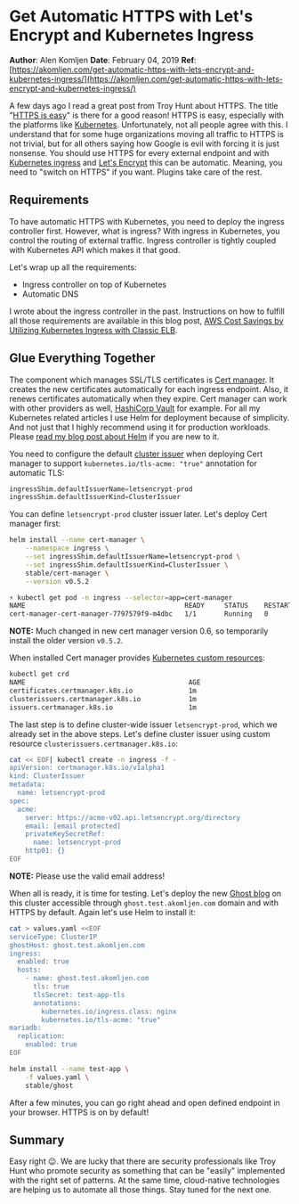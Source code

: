 # Get Automatic HTTPS with Let's Encrypt and Kubernetes Ingress

**Author**: Alen Komljen
**Date**: February 04, 2019
**Ref**: [https://akomljen.com/get-automatic-https-with-lets-encrypt-and-kubernetes-ingress/](https://akomljen.com/get-automatic-https-with-lets-encrypt-and-kubernetes-ingress/)

A few days ago I read a great post from Troy Hunt about HTTPS. The title "[HTTPS is easy](https://www.troyhunt.com/https-is-easy/)" is there for a good reason! HTTPS is easy, especially with the platforms like [Kubernetes](https://akomljen.com/tag/kubernetes/). Unfortunately, not all people agree with this. I understand that for some huge organizations moving all traffic to HTTPS is not trivial, but for all others saying how Google is evil with forcing it is just nonsense. You should use HTTPS for every external endpoint and with [Kubernetes ingress](https://kubernetes.io/docs/concepts/services-networking/ingress/) and [Let's Encrypt](https://letsencrypt.org/) this can be automatic. Meaning, you need to "switch on HTTPS" if you want. Plugins take care of the rest.

## Requirements

To have automatic HTTPS with Kubernetes, you need to deploy the ingress controller first. However, what is ingress? With ingress in Kubernetes, you control the routing of external traffic. Ingress controller is tightly coupled with Kubernetes API which makes it that good.

Let's wrap up all the requirements:

- Ingress controller on top of Kubernetes
- Automatic DNS

I wrote about the ingress controller in the past. Instructions on how to fulfill all those requirements are available in this blog post, [AWS Cost Savings by Utilizing Kubernetes Ingress with Classic ELB](https://akomljen.com/aws-cost-savings-by-utilizing-kubernetes-ingress-with-classic-elb/).

## Glue Everything Together

The component which manages SSL/TLS certificates is [Cert manager](https://github.com/jetstack/cert-manager). It creates the new certificates automatically for each ingress endpoint. Also, it renews certificates automatically when they expire. Cert manager can work with other providers as well, [HashiCorp Vault](https://www.vaultproject.io/) for example. For all my Kubernetes related articles I use Helm for deployment because of simplicity. And not just that I highly recommend using it for production workloads. Please [read my blog post about Helm](https://akomljen.com/package-kubernetes-applications-with-helm/) if you are new to it.

You need to configure the default [cluster issuer](http://docs.cert-manager.io/en/latest/reference/clusterissuers.html) when deploying Cert manager to support `kubernetes.io/tls-acme: "true"` annotation for automatic TLS:

```sql
ingressShim.defaultIssuerName=letsencrypt-prod
ingressShim.defaultIssuerKind=ClusterIssuer
```

You can define `letsencrypt-prod` cluster issuer later. Let's deploy Cert manager first:

```bash
helm install --name cert-manager \
    --namespace ingress \
    --set ingressShim.defaultIssuerName=letsencrypt-prod \
    --set ingressShim.defaultIssuerKind=ClusterIssuer \
    stable/cert-manager \
    --version v0.5.2

⚡ kubectl get pod -n ingress --selector=app=cert-manager
NAME                                        READY     STATUS    RESTARTS   AGE
cert-manager-cert-manager-7797579f9-m4dbc   1/1       Running   0          1m
```

**NOTE:** Much changed in new cert manager version 0.6, so temporarily install the older version `v0.5.2`.

When installed Cert manager provides [Kubernetes custom resources](https://kubernetes.io/docs/concepts/extend-kubernetes/api-extension/custom-resources/):

```bash
kubectl get crd
NAME                                         AGE
certificates.certmanager.k8s.io              1m
clusterissuers.certmanager.k8s.io            1m
issuers.certmanager.k8s.io                   1m
```

The last step is to define cluster-wide issuer `letsencrypt-prod`, which we already set in the above steps. Let's define cluster issuer using custom resource `clusterissuers.certmanager.k8s.io`:

```bash
cat << EOF| kubectl create -n ingress -f -
apiVersion: certmanager.k8s.io/v1alpha1
kind: ClusterIssuer
metadata:
  name: letsencrypt-prod
spec:
  acme:
    server: https://acme-v02.api.letsencrypt.org/directory
    email: [email protected]
    privateKeySecretRef:
      name: letsencrypt-prod
    http01: {}
EOF
```

**NOTE:** Please use the valid email address!

When all is ready, it is time for testing. Let's deploy the new [Ghost blog](https://ghost.org/) on this cluster accessible through `ghost.test.akomljen.com` domain and with HTTPS by default. Again let's use Helm to install it:

```bash
cat > values.yaml <<EOF
serviceType: ClusterIP
ghostHost: ghost.test.akomljen.com
ingress:
  enabled: true
  hosts:
    - name: ghost.test.akomljen.com
      tls: true
      tlsSecret: test-app-tls
      annotations:
        kubernetes.io/ingress.class: nginx
        kubernetes.io/tls-acme: "true"
mariadb:
  replication:
    enabled: true
EOF

helm install --name test-app \
    -f values.yaml \
    stable/ghost
```

After a few minutes, you can go right ahead and open defined endpoint in your browser. HTTPS is on by default!

## Summary

Easy right 😉. We are lucky that there are security professionals like Troy Hunt who promote security as something that can be "easily" implemented with the right set of patterns. At the same time, cloud-native technologies are helping us to automate all those things. Stay tuned for the next one.
